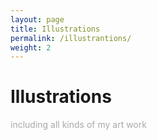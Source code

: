 ```yaml
---
layout: page
title: Illustrations
permalink: /illustrantions/
weight: 2
---
```


# Illustrations

<p style="color:DarkGrey">
including all kinds of my art work
</p>